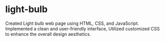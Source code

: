 # light-bulb
Created Light bulb web page using HTML, CSS, and JavaScript. Implemented a clean and user-friendly interface, Utilized customized CSS to enhance the overall design aesthetics.
